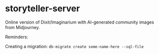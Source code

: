 # storyteller-server

Online version of Dixit/Imaginarium with AI-generated community images from Midjourney.

Reminders:

Creating a migration:
`db-migrate create some-name-here --sql-file`
